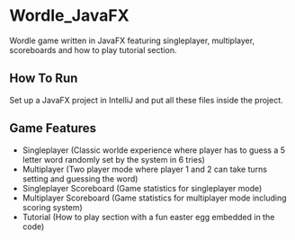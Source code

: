 # Wordle_JavaFX
Wordle game written in JavaFX featuring singleplayer, multiplayer, scoreboards and how to play tutorial section.

## How To Run

Set up a JavaFX project in IntelliJ and put all these files inside the project.

## Game Features

- Singleplayer (Classic worlde experience where player has to guess a 5 letter word randomly set by the system in 6 tries)
- Multiplayer (Two player mode where player 1 and 2 can take turns setting and guessing the word)
- Singleplayer Scoreboard (Game statistics for singleplayer mode)
- Multiplayer Scoreboard (Game statistics for multiplayer mode including scoring system)
- Tutorial (How to play section with a fun easter egg embedded in the code)
